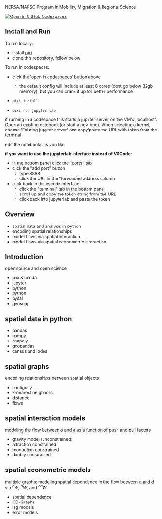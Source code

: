 NERSA/NARSC Program in Mobility, Migration & Regional Science

[![Open in GitHub Codespaces](https://github.com/codespaces/badge.svg)](https://codespaces.new/knaaptime/workshop-nersa25)

## Install and Run

To run locally:

- install [pixi](https://pixi.sh/dev/installation/)
- clone this repository, follow below

To run in codespaces:

- click the 'open in codespaces' button above
  - the default config will include at least 8 cores (dont go below 32gb memory), but you can crank it up for better performance

- `pixi install`
- `pixi run jupyter lab`

if running in a codespace this starts a jupyter server on the VM's 'localhost'.
Open an existing notebook (or start a new one). When selecting a kernel, choose
'Existing jupyter server' and copy/paste the URL with token from the terminal

edit the notebooks as you like

**if you want to use the jupyterlab interface instead of VSCode**:

- in the bottom panel click the "ports" tab
- click the "add port" button
  - type 8888
  - click the URL in the "forwarded address column
- click back in the vscode interface
  - click the "terminal" tab in the bottom panel
  - scroll up and copy the *token* string from the URL
  - click back into jupyterlab and paste the token


## Overview

- spatial data and analysis in python
- encoding spatial relationships
- model flows via spatial interaction
- model flows via spatial econometric interaction

## Introduction

open source and open science

- pixi & conda
- jupyter
- python
- python
- pysal 
- geosnap

## spatial data in python

- pandas
- numpy
- shapely
- geopandas
- census and lodes

## spatial graphs

encoding relationships between spatial objects

- contiguity
- k-nearest neighbors
- distance
- flows

## spatial interaction models

modeling the flow between $o$ and $d$ as a function of push and pull factors

- gravity model (unconstrained) 
- attraction constrained
- production constrained
- doubly constrained

## spatial econometric models

multiple graphs: modeling spatial dependence in the flow between $o$ and $d$ via $^oW$, $^dW$, and $^{od}W$

- spatial dependence
- OD-Graphs
- lag models
- error models